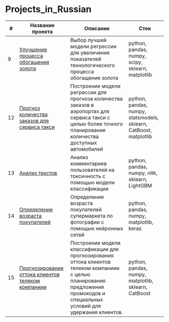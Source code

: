 # Projects_in_Russian
| # | Название проекта | Описание| Стек |
| ------- | ------------- | --------| -----|
|9|[Улучшение процесса обогащения золота](https://github.com/Sergey-Gromov/Portfolio_in_Russian/tree/main/9%20-%20%D0%92%D0%BE%D1%81%D1%81%D1%82%D0%B0%D0%BD%D0%BE%D0%B2%D0%BB%D0%B5%D0%BD%D0%B8%D0%B5_%D0%B7%D0%BE%D0%BB%D0%BE%D1%82%D0%B0)|Выбор лучшей модели регрессии для увеличения показателей технологического процесса обогащения золота|python, pandas, numpy, scipy, sklearn, matplotlib|
|12|[Прогноз количества заказов для сервиса такси](https://github.com/Sergey-Gromov/Portfolio_in_Russian/tree/main/12-%D0%9F%D1%80%D0%BE%D0%B3%D0%BD%D0%BE%D0%B7%D0%B8%D1%80%D0%BE%D0%B2%D0%B0%D0%BD%D0%B8%D0%B5_%D0%B7%D0%B0%D0%BA%D0%B0%D0%B7%D0%BE%D0%B2_%D1%82%D0%B0%D0%BA%D1%81%D0%B8)|Построение модели регрессии для прогноза количества заказов в аэропортах для сервиса такси с целью более точного планирования количества доступных автомобилей|python, pandas, numpy, statsmodels, sklearn, CatBoost, matplotlib|
|13|[Анализ текстов](https://github.com/Sergey-Gromov/Portfolio_in_Russian/tree/main/13-%D0%90%D0%BD%D0%B0%D0%BB%D0%B8%D0%B7_%D1%82%D0%B5%D0%BA%D1%81%D1%82%D0%BE%D0%B2)|Анализ комментариев пользователей на токсичность с помощью модели классификации|python, pandas, numpy, nltk, sklearn, LightGBM| 
|14|[Определение возраста покупателей](https://github.com/Sergey-Gromov/Portfolio_in_Russian/tree/main/14-%D0%9E%D0%BF%D1%80%D0%B5%D0%B4%D0%B5%D0%BB%D0%B5%D0%BD%D0%B8%D0%B5_%D0%B2%D0%BE%D0%B7%D1%80%D0%B0%D1%81%D1%82%D0%B0_%D0%BF%D0%BE%D0%BA%D1%83%D0%BF%D0%B0%D1%82%D0%B5%D0%BB%D0%B5%D0%B9)|Определение возраста покупателей супермаркета по фотографии с помощью нейронных сетей|python, pandas, numpy, matplotlib, keras|
|15|[Прогнозирование оттока клиентов телеком компаниии](https://github.com/Sergey-Gromov/Portfolio_in_Russian/tree/main/15-%D0%9F%D1%80%D0%BE%D0%B3%D0%BD%D0%BE%D0%B7%D0%B8%D1%80%D0%BE%D0%B2%D0%B0%D0%BD%D0%B8%D0%B5%20%D0%BE%D1%82%D1%82%D0%BE%D0%BA%D0%B0%20%D0%BA%D0%BB%D0%B8%D0%B5%D0%BD%D1%82%D0%BE%D0%B2%20%D1%82%D0%B5%D0%BB%D0%B5%D0%BA%D0%BE%D0%BC)|Построение модели классификации для прогнозирования оттока клиентов телеком компаниии с целью планирования предложения промокодов и специальных условий для удержания клиентов.|python, pandas, numpy, matplotlib, sklearn, CatBoost|

